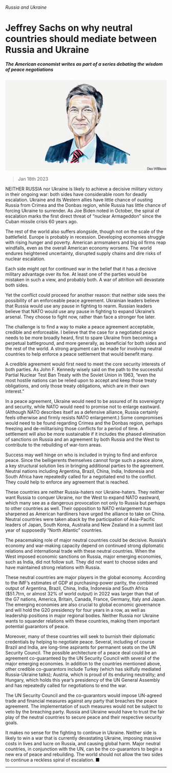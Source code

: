 ###### Russia and Ukraine

# Jeffrey Sachs on why neutral countries should mediate between Russia and Ukraine 

##### The American economist writes as part of a series debating the wisdom of peace negotiations 

![image](images/20221224_BID001.jpg) 

> Jan 18th 2023 

NEITHER RUSSIA nor Ukraine is likely to achieve a decisive military victory in their ongoing war: both sides have considerable room for deadly escalation. Ukraine and its Western allies have little chance of ousting Russia from Crimea and the Donbas region, while Russia has little chance of forcing Ukraine to surrender. As Joe Biden noted in October, the spiral of escalation marks the first direct threat of “nuclear Armageddon” since the Cuban missile crisis 60 years ago.

The rest of the world also suffers alongside, though not on the scale of the battlefield. Europe is probably in recession. Developing economies struggle with rising hunger and poverty. American armsmakers and big oil firms reap windfalls, even as the overall American economy worsens. The world endures heightened uncertainty, disrupted supply chains and dire risks of nuclear escalation. 

Each side might opt for continued war in the belief that it has a decisive military advantage over its foe. At least one of the parties would be mistaken in such a view, and probably both. A war of attrition will devastate both sides.

Yet the conflict could proceed for another reason: that neither side sees the possibility of an enforceable peace agreement. Ukrainian leaders believe that Russia would use any pause in fighting to rearm. Russian leaders believe that NATO would use any pause in fighting to expand Ukraine’s arsenal. They choose to fight now, rather than face a stronger foe later.

The challenge is to find a way to make a peace agreement acceptable, credible and enforceable. I believe that the case for a negotiated peace needs to be more broadly heard, first to spare Ukraine from becoming a perpetual battleground, and more generally, as beneficial for both sides and the rest of the world. A strong argument can be made for involving neutral countries to help enforce a peace settlement that would benefit many.

A credible agreement would first need to meet the core security interests of both parties. As John F. Kennedy wisely said on the path to the successful Partial Nuclear Test Ban Treaty with the Soviet Union in 1963, “even the most hostile nations can be relied upon to accept and keep those treaty obligations, and only those treaty obligations, which are in their own interest.”

In a peace agreement, Ukraine would need to be assured of its sovereignty and security, while NATO would need to promise not to enlarge eastward. (Although NATO describes itself as a defensive alliance, Russia certainly feels otherwise and firmly resists NATO enlargement.) Some compromises would need to be found regarding Crimea and the Donbas region, perhaps freezing and de-militarising those conflicts for a period of time. A settlement will also be more sustainable if it includes the phased elimination of sanctions on Russia and an agreement by both Russia and the West to contribute to the rebuilding of war-torn areas.

Success may well hinge on who is included in trying to find and enforce peace. Since the belligerents themselves cannot forge such a peace alone, a key structural solution lies in bringing additional parties to the agreement. Neutral nations including Argentina, Brazil, China, India, Indonesia and South Africa have repeatedly called for a negotiated end to the conflict. They could help to enforce any agreement that is reached.

These countries are neither Russia-haters nor Ukraine-haters. They neither want Russia to conquer Ukraine, nor the West to expand NATO eastward, which many see as a dangerous provocation not only to Russia but perhaps to other countries as well. Their opposition to NATO enlargement has sharpened as American hardliners have urged the alliance to take on China. Neutral countries were taken aback by the participation of Asia-Pacific leaders of Japan, South Korea, Australia and New Zealand in a summit last year of supposedly “North Atlantic” countries.

The peacemaking role of major neutral countries could be decisive. Russia’s economy and war-making capacity depend on continued strong diplomatic relations and international trade with these neutral countries. When the West imposed economic sanctions on Russia, major emerging economies, such as India, did not follow suit. They did not want to choose sides and have maintained strong relations with Russia.

These neutral countries are major players in the global economy. According to the IMF’s estimates of GDP at purchasing-power parity, the combined output of Argentina, Brazil, China, India, Indonesia and South Africa ($51.7trn, or almost 32% of world output) in 2022 was larger than that of the G7 nations, America, Britain, Canada, France, Germany, Italy and Japan. The emerging economies are also crucial to global economic governance and will hold the G20 presidency for four years in a row, as well as leadership positions in major regional bodies. Neither Russia nor Ukraine wants to squander relations with these countries, making them important potential guarantors of peace. 

Moreover, many of these countries will seek to burnish their diplomatic credentials by helping to negotiate peace. Several, including of course Brazil and India, are long-time aspirants for permanent seats on the UN Security Council. The possible architecture of a peace deal could be an agreement co-guaranteed by the UN Security Council with several of the major emerging economies. In addition to the countries mentioned above, other credible co-guarantors include Turkey (which has skilfully mediated Russia-Ukraine talks); Austria, which is proud of its enduring neutrality; and Hungary, which holds this year’s presidency of the UN General Assembly and has repeatedly called for negotiations to end the war. 

The UN Security Council and the co-guarantors would impose UN-agreed trade and financial measures against any party that breaches the peace agreement. The implementation of such measures would not be subject to veto by the breaching party. Russia and Ukraine would have to trust the fair play of the neutral countries to secure peace and their respective security goals. 

It makes no sense for the fighting to continue in Ukraine. Neither side is likely to win a war that is currently devastating Ukraine, imposing massive costs in lives and lucre on Russia, and causing global harm. Major neutral countries, in conjunction with the UN, can be the co-guarantors to begin a new era of peace and rebuilding. The world should not allow the two sides to continue a reckless spiral of escalation. ■

_______________



